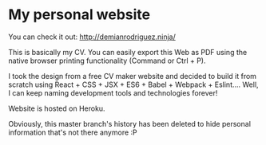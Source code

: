 # My personal website

You can check it out: http://demianrodriguez.ninja/

This is basically my CV. You can easily export this Web as PDF using the native browser printing functionality (Command or Ctrl + P).

I took the design from a free CV maker website and decided to build it from scratch using React + CSS + JSX + ES6 + Babel + Webpack + Eslint.... Well, I can keep naming development tools and technologies forever!

Website is hosted on Heroku.

Obviously, this master branch's history has been deleted to hide personal information that's not there anymore :P
